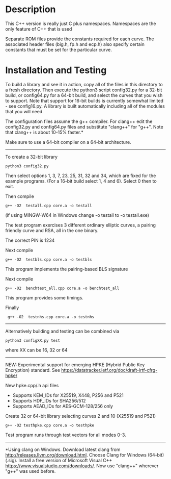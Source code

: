 # Description

This C++ version is really just C plus namespaces. Namespaces are the 
only feature of C++ that is used

Separate ROM files provide the constants required for each curve. The
associated header files (big.h, fp.h and ecp.h) also specify 
certain constants that must be set for the particular curve.

# Installation and Testing

To build a library and see it in action, copy all of the files in this 
directory to a fresh directory. Then execute the python3 script config32.py 
for a 32-bit build, or config64.py for a 64-bit build, and select the curves 
that you wish to support. Note that support for 16-bit builds is currently 
somewhat limited - see config16.py. A library is built automatically 
including all of the modules that you will need.

The configuration files assume the g++ compiler. For clang++ edit the
config32.py and config64.py files and substitute "clang++" for "g++".
Note that clang++ is about 10-15% faster.*

Make sure to use a 64-bit compiler on a 64-bit architecture.

---------------------------------------

To create a 32-bit library

    python3 config32.py

Then select options 1, 3, 7, 23, 25, 31, 32 and 34, which are fixed for the example 
programs. (For a 16-bit build select 1, 4 and 6). Select 0 then to exit.

Then compile

    g++ -O2  testall.cpp core.a -o testall

(if using MINGW-W64 in Windows change -o testall to -o testall.exe)

The test program exercises 3 different ordinary elliptic curves, a 
pairing friendly curve and RSA, all in the one binary.

The correct PIN is 1234


Next compile

    g++ -O2  testbls.cpp core.a -o testbls

This program implements the pairing-based BLS signature


Next compile 

    g++ -O2  benchtest_all.cpp core.a -o benchtest_all

This program provides some timings.

Finally

     g++ -O2  testnhs.cpp core.a -o testnhs

-------------------------------------------------

Alternatively building and testing can be combined via

    python3 configXX.py test

where XX can be 16, 32 or 64

-------------------------------------------------

NEW: Experimental support for emerging HPKE (Hybrid Public Key Encryption) standard.
See https://datatracker.ietf.org/doc/draft-irtf-cfrg-hpke/

New hpke.cpp/.h api files

- Supports KEM_IDs for X25519, X448, P256 and P521
- Supports HDF_IDs for SHA256/512
- Supports AEAD_IDs for AES-GCM-128/256 only

Create 32 or 64-bit library selecting curves 2 and 10 (X25519 and P521)

    g++ -O2 testhpke.cpp core.a -o testhpke

Test program runs through test vectors for all modes 0-3.

---------------------------------------------------

*Using clang on Windows.
Download latest clang from http://releases.llvm.org/download.html.
Choose Clang for Windows (64-bit) (.sig).
Install a free version of Microsoft Visual C++ https://www.visualstudio.com/downloads/.
Now use "clang++" wherever "g++" was used before.
